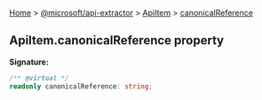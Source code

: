 [Home](./index) &gt; [@microsoft/api-extractor](./api-extractor.md) &gt; [ApiItem](./api-extractor.apiitem.md) &gt; [canonicalReference](./api-extractor.apiitem.canonicalreference.md)

## ApiItem.canonicalReference property


<b>Signature:</b>

```typescript
/** @virtual */
readonly canonicalReference: string;
```

